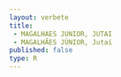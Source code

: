 ```yaml
---
layout: verbete
title:
 - MAGALHAES JUNIOR, JUTAI
 - MAGALHÃES JÚNIOR, Jutaí
published: false
type: R
---
```


